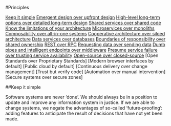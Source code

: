 #Principles

[Keep it simple](#keep-it-simple)
[Emergent design over upfront design](#emergent-design-over-upfront-design)
[High-level long-term options over detailed long-term design](#High-level-long-term-options-over-detailed-long-term-design)
[Shared services over shared code](#Shared-services-over-shared-code)
[Know the limitations of your architecture](#Know-the-limitations-of-your-architecture)
[Microservices over monoliths](#Microservices-over-monoliths)
[Composability over all-in-one systems](#Composability-over-all-in-one-systems)
[Cooperative architecture over siloed architecture](#Cooperative-architecture-over-siloed-architecture)
[Data services over databases](#Data-services-over-databases)
[Boundaries of responsibility over shared ownership](#Boundaries-of-responsibility-over-shared-ownership)
[REST over RPC](#REST-over-RPC)
[Requesting data over sending data](#Requesting-data-over-sending-data)
[Dumb pipes and intelligent endpoints over middleware](#Dumb-pipes-and-intelligent-endpoints-over-middleware)
[Presume service failure over trusting service availability](#Presume-service-failure-over-trusting-service-availability)
[Open-source over closed-source](#Open-source-over-closed-source)
[Open Standards over Proprietary Standards]
[Modern browser interfaces by default]
[Public cloud by default]
[Continuous delivery over change management]
[Trust but verify code]
[Automation over manual intervention]
[Secure systems over secure zones]










##Keep it simple

Software systems are never ‘done’. We should always be in a position to update and improve any information system in justice. If we are able to change systems, we negate the advantages of so-called ‘future-proofing’: adding features to anticipate the result of decisions that have not yet been made. 

